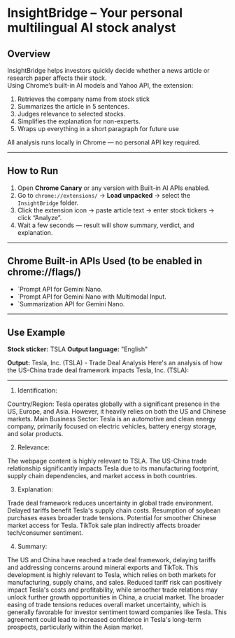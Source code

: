 # InsightBridge – Your personal multilingual AI stock analyst

## Overview
InsightBridge helps investors quickly decide whether a news article or research paper affects their stock.  
Using Chrome’s built-in AI models and Yahoo API, the extension:
1. Retrieves the company name from stock stick
2. Summarizes the article in 5 sentences.
3. Judges relevance to selected stocks.
4. Simplifies the explanation for non-experts.
5. Wraps up everything in a short paragraph for future use

All analysis runs locally in Chrome — no personal API key required.

---

## How to Run
1. Open **Chrome Canary** or any version with Built-in AI APIs enabled.
2. Go to `chrome://extensions/` → **Load unpacked** → select the `InsightBridge` folder.
3. Click the extension icon → paste article text → enter stock tickers → click “Analyze”.
4. Wait a few seconds — result will show summary, verdict, and explanation.

---

## Chrome Built-in APIs Used (to be enabled in chrome://flags/)
- `Prompt API for Gemini Nano.
- `Prompt API for Gemini Nano with Multimodal Input.
- `Summarization API for Gemini Nano.

---

## Use Example 
**Stock sticker:** TSLA
**Output language:** "English"

**Output:**
Tesla, Inc. (TSLA) - Trade Deal Analysis
Here's an analysis of how the US-China trade deal framework impacts Tesla, Inc. (TSLA):

---

1. Identification:

Country/Region: Tesla operates globally with a significant presence in the US, Europe, and Asia. However, it heavily relies on both the US and Chinese markets.
Main Business Sector: Tesla is an automotive and clean energy company, primarily focused on electric vehicles, battery energy storage, and solar products.

2. Relevance:

The webpage content is highly relevant to TSLA. The US-China trade relationship significantly impacts Tesla due to its manufacturing footprint, supply chain dependencies, and market access in both countries.

3. Explanation:

Trade deal framework reduces uncertainty in global trade environment.
Delayed tariffs benefit Tesla's supply chain costs.
Resumption of soybean purchases eases broader trade tensions.
Potential for smoother Chinese market access for Tesla.
TikTok sale plan indirectly affects broader tech/consumer sentiment.

4. Summary:

The US and China have reached a trade deal framework, delaying tariffs and addressing concerns around mineral exports and TikTok. This development is highly relevant to Tesla, which relies on both markets for manufacturing, supply chains, and sales. Reduced tariff risk can positively impact Tesla's costs and profitability, while smoother trade relations may unlock further growth opportunities in China, a crucial market. The broader easing of trade tensions reduces overall market uncertainty, which is generally favorable for investor sentiment toward companies like Tesla. This agreement could lead to increased confidence in Tesla's long-term prospects, particularly within the Asian market.
